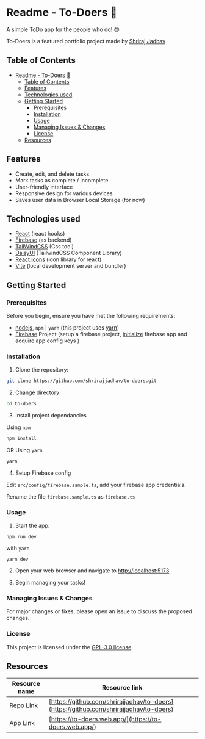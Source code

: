 # Readme - To-Doers 📝

A simple ToDo app for the people who do! 😎 

To-Doers is a featured portfolio project made by [Shriraj Jadhav](https://github.com/shrirajjadhav)

## Table of Contents

- [Readme - To-Doers 📝](#readme---to-doers-)
  - [Table of Contents](#table-of-contents)
  - [Features](#features)
  - [Technologies used](#technologies-used)
  - [Getting Started](#getting-started)
    - [Prerequisites](#prerequisites)
    - [Installation](#installation)
    - [Usage](#usage)
    - [Managing Issues \& Changes](#managing-issues--changes)
    - [License](#license)
  - [Resources](#resources)

## Features

- Create, edit, and delete tasks
- Mark tasks as complete / incomplete
- User-friendly interface
- Responsive design for various devices
- Saves user data in Browser Local Storage (for now)

## Technologies used

- [React](https://react.dev/) (react hooks)
- [Firebase](https://firebase.google.com/) (as backend)
- [TailWindCSS](https://tailwindcss.com/) (Css tool)
- [DaisyUI](https://daisyui.com/) (TailwindCSS Component Library)
- [React Icons](https://react-icons.github.io/react-icons) (icon library for react)
- [Vite](https://vitejs.dev/) (local development server and bundler)

## Getting Started

### Prerequisites

Before you begin, ensure you have met the following requirements:

- [nodejs](https://nodejs.org/en), `npm` | `yarn` (this project uses [yarn](https://yarnpkg.com/))
- [Firebase](https://console.firebase.google.com/) Project (setup a firebase project, [initialize](https://firebase.google.com/docs) firebase app and acquire app config keys )

### Installation

1. Clone the repository:

```bash
git clone https://github.com/shrirajjadhav/to-doers.git
```

2. Change directory

```bash
cd to-doers
```

3. Install project dependancies
   
Using `npm`
```bash
npm install
```
OR 
Using `yarn`
```bash
yarn 
```

4. Setup Firebase config

Edit `src/config/firebase.sample.ts`, add your firebase app credentials.

Rename the file `firebase.sample.ts` as `firebase.ts`

### Usage

1. Start the app:

```
npm run dev
```
with `yarn`
```
yarn dev
```

2. Open your web browser and navigate to [http://localhost:5173](http://localhost:5173)

3. Begin managing your tasks!

### Managing Issues & Changes

For major changes or fixes, please open an issue to discuss the proposed changes.

### License
This project is licensed under the [GPL-3.0 license](https://github.com/shrirajjadhav/to-doers/blob/main/LICENSE).

## Resources

|Resource name|Resource link|
|---|---|
|Repo Link|[https://github.com/shrirajjadhav/to-doers](https://github.com/shrirajjadhav/to-doers)|
|App Link|[https://to-doers.web.app/](https://to-doers.web.app/)|
